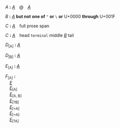 &emsp;&emsp;<a name="A"></a>*A* **:** <a name="A-28e20fea"></a>*[A](#A)*&emsp;@&emsp;*[A](#A)*  
  
&emsp;&emsp;<a name="B"></a>*B* **:** <a name="B-e29ca65b"></a>*[A](#A)* **but not** **one of** `` " `` **or** `` \ `` **or** U+0000 **through** U+001F  
  
&emsp;&emsp;<a name="C"></a>*C* **:** <a name="C-f583ba73"></a>*[A](#A)*&emsp;full prose span  
  
&emsp;&emsp;<a name="C"></a>*C* **:** <a name="C-ef487e52"></a>*[A](#A)*&emsp;head `` terminal `` middle *[B](#B)* tail  
  
&emsp;&emsp;<a name="D"></a>*D*<sub>[A]</sub> **:** <a name="D-6dcd4ce2"></a>*[A](#A)*  
  
&emsp;&emsp;<a name="D"></a>*D*<sub>[B]</sub> **:** <a name="D-6dcd4ce2"></a>*[A](#A)*  
  
&emsp;&emsp;<a name="E"></a>*E*<sub>[A]</sub> **:** <a name="E-6dcd4ce2"></a>*[A](#A)*  
  
&emsp;&emsp;<a name="F"></a>*F*<sub>[A]</sub> **:**  
&emsp;&emsp;&emsp;<a name="F-e0184ade"></a>*[E](#E)*  
&emsp;&emsp;&emsp;<a name="F-bb8a9ecb"></a>*[E](#E)*<sub>[A]</sub>  
&emsp;&emsp;&emsp;<a name="F-d1775c31"></a>*[E](#E)*<sub>[A, B]</sub>  
&emsp;&emsp;&emsp;<a name="F-18e8f2aa"></a>*[E](#E)*<sub>[?B]</sub>  
&emsp;&emsp;&emsp;<a name="F-a177ed2b"></a>*[E](#E)*<sub>[+A]</sub>  
&emsp;&emsp;&emsp;<a name="F-d1c03b34"></a>*[E](#E)*<sub>[~A]</sub>  
&emsp;&emsp;&emsp;<a name="F-3541f047"></a>*[E](#E)*<sub>[?A]</sub>  
  